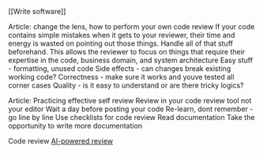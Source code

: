 [[Write software]]

Article: change the lens, how to perform your own code review
If your code contains simple mistakes when it gets to your reviewer, their time and energy is wasted on pointing out those things. Handle all of that stuff beforehand. This allows the reviewer to focus on things that require their expertise in the code, business domain, and system architecture
Easy stuff - formatting, unused code
Side effects - can changes break existing working code?
Correctness - make sure it works and youve tested all corner cases
Quality - is it easy to understand or are there tricky logics?

Article: Practicing effective self review
Review in your code review tool not your editor
Wait a day before posting your code
Re-learn, dont remember - go line by line
Use checklists for code review
Read documentation
Take the opportunity to write more documentation

Code review
[AI-powered review](https://reviewify.io/)